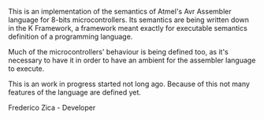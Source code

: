 This is an implementation of the semantics of Atmel's Avr Assembler language for 8-bits microcontrollers. Its semantics are being written down in the K Framework, a framework meant exactly for executable semantics definition of a programming language.

Much of the microcontrollers' behaviour is being defined too, as it's necessary to have it in order to have an ambient for the assembler language to execute.

This is an work in progress started not long ago. Because of this not many features of the language are defined yet.


Frederico Zica - Developer
